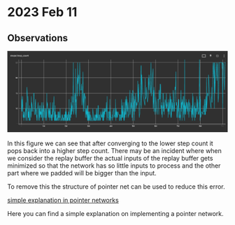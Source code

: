 # 2023 Feb 11

## Observations 

![step count on each episode on learning](https://github.com/hasithz/Nao_doc/blob/main/assets/images/23-02-11/steps_count.PNG?raw=true)

In this figure we can see that after converging to the lower step count it pops back into a higher step count. There may be an incident where when we consider the replay buffer the actual inputs of the replay buffer gets minimized so that the network has so little inputs to process and the other part where we padded will be bigger than the input. 

To remove this the structure of pointer net can be used to reduce this error. 

[simple explanation in pointer networks](https://nao-doc.readthedocs.io/en/latest/Lierature%20reviews/Pointer_networks/)

Here you can find a simple explanation on implementing a pointer network.

